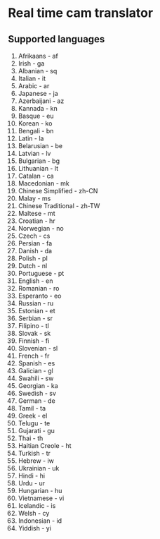 # Real time cam translator

## Supported languages

1. Afrikaans - af
2. Irish - ga
3. Albanian - sq
4. Italian - it
5. Arabic - ar
6. Japanese - ja
7. Azerbaijani - az
8. Kannada - kn
9. Basque - eu
10. Korean - ko
11. Bengali - bn
12. Latin - la
13. Belarusian - be
14. Latvian - lv
15. Bulgarian - bg
16. Lithuanian - lt
17. Catalan - ca
18. Macedonian - mk
19. Chinese Simplified - zh-CN
20. Malay - ms
21. Chinese Traditional - zh-TW
22. Maltese - mt
23. Croatian - hr
24. Norwegian - no
25. Czech - cs
26. Persian - fa
27. Danish - da
28. Polish - pl
29. Dutch - nl
30. Portuguese - pt
31. English - en
32. Romanian - ro
33. Esperanto - eo
34. Russian - ru
35. Estonian - et
36. Serbian - sr
37. Filipino - tl
38. Slovak - sk
39. Finnish - fi
40. Slovenian - sl
41. French - fr
42. Spanish - es
43. Galician - gl
44. Swahili - sw
45. Georgian - ka
46. Swedish - sv
47. German - de
48. Tamil - ta
49. Greek - el
50. Telugu - te
51. Gujarati - gu
52. Thai - th
53. Haitian Creole - ht
54. Turkish - tr
55. Hebrew - iw
56. Ukrainian - uk
57. Hindi - hi
58. Urdu - ur
59. Hungarian - hu
60. Vietnamese - vi
61. Icelandic - is
62. Welsh - cy
63. Indonesian - id
64. Yiddish - yi